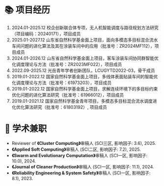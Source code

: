 <h1>📚 项目经历 </h1>
<ol>
    <li>
        2024.01-2025.12 校企创新联合体专项，无人机智能调度与路径规划方法研究（项目编码：20240171），项目成员
    </li>
    <li>
        2025.01-2027.12 山东省自然科学基金面上项目，面向多模态多目标混合流水车间问题的进化算法及其在涂装车间中的应用（批准号：ZR2024MF112），项目成员
    </li>
    <li>
        2024.01-2026.12 山东省自然科学基金面上项目，客车涂装车间协同群智能优化调度理论与方法（批准号：ZR2023MF022），项目成员
    </li>
    <li>
        2022.09-2025.12 光岳青年学者创新团队，LCUGYTD2022-03，骨干成员
    </li>
    <li>
        2019.01-2022.12 国家自然科学基金面上项目，多线体表面贴装车间的智能优化调度理论与方法（批准号：61973203），项目成员
    </li>
    <li>
        2019.01-2022.12 国家自然科学基金面上项目，求解连续环境下的多目标约束优化问题的进化算法研究（批准号：61966012），项目成员
    </li>
    <li>
        2019.01-2021.12 国家自然科学基金青年项目，多模态多目标混合流水调度进化优化算法研究（批准号：61803192）, 项目成员
    </li>
</ol>


<h1>📝 学术兼职 </h1>
<ul>
    <li>
        Reviewer of <strong>《Cluster Computing》</strong>审稿人 (SCI三区, 影响因子: 3.6), 2025.
    </li>
    <li>
        <strong>《Applied Soft Computing》</strong>审稿人 (SCI二区, 影响因子: 7.2), 2025.
    </li>
    <li>
        <strong>《Swarm and Evolutionary Computation》</strong>审稿人 (SCI一区, 影响因子: 10.0), 2024.
    </li>
    <li>
        <strong>《Journal of Cleaner Production》</strong>审稿人 (SCI一区, 影响因子: 11.1), 2024.
    </li>
    <li>
        <strong>《Reliability Engineering & System Safety》</strong>审稿人 (SCI一区, 影响因子: 8.1), 2023.
    </li>
</ul>
